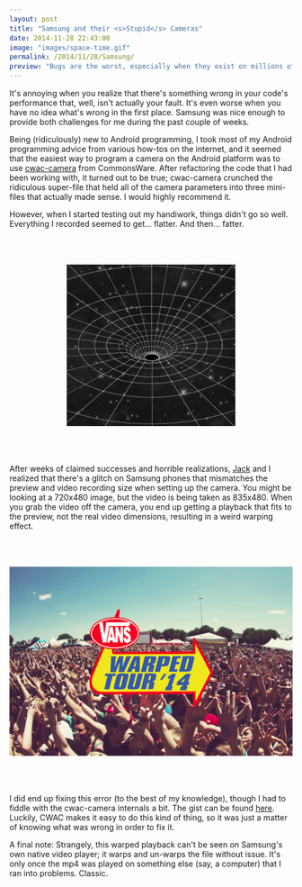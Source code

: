 ```yaml
---
layout: post
title: "Samsung and their <s>Stupid</s> Cameras"
date: 2014-11-28 22:43:00
image: "images/space-time.gif"
permalink: /2014/11/28/Samsung/
preview: "Bugs are the worst, especially when they exist on millions of phones."
---
```


It's annoying when you realize that there's something wrong in your code's performance that, well, isn't actually your fault. It's even worse when you have no idea what's wrong in the first place. Samsung was nice enough to provide both challenges for me during the past couple of weeks.

Being (ridiculously) new to Android programming, I took most of my Android programming advice from various how-tos on the internet, and it seemed that the easiest way to program a camera on the Android platform was to use <a href="https://github.com/commonsguy/cwac-camera" target="_blank">cwac-camera</a> from CommonsWare. After refactoring the code that I had been working with, it turned out to be true; cwac-camera crunched the ridiculous super-file that held all of the camera parameters into three mini-files that actually made sense. I would highly recommend it.

However, when I started testing out my handiwork, things didn't go so well. Everything I recorded seemed to get... flatter. And then... fatter.

<div style="text-align: center; padding-top: 50px; padding-bottom: 50px">
<img src="/images/space-time.gif" title="My cameraphone." class="img-thumbnail">
</div>

After weeks of claimed successes and horrible realizations, <a href="https://chachi.github.com" target="_blank">Jack</a> and I realized that there's a glitch on Samsung phones that mismatches the preview and video recording size when setting up the camera. You might be looking at a 720x480 image, but the video is being taken as 835x480. When you grab the video off the camera, you end up getting a playback that fits to the preview, not the real video dimensions, resulting in a weird warping effect. 

<div style="text-align: center; padding-top: 50px; padding-bottom: 50px">
<img src="/images/warped.png" title="Literally the first thing I got when I googled 'warped image'. I'm not sure what I expected." class="img-thumbnail">
</div>

I did end up fixing this error (to the best of my knowledge), though I had to fiddle with the cwac-camera internals a bit. The gist can be found <a href="https://gist.github.com/bminortx/4f791f649c5bead0d3bd" target="_blank">here</a>. Luckily, CWAC makes it easy to do this kind of thing, so it was just a matter of knowing what was wrong in order to fix it.

A final note: Strangely, this warped playback can't be seen on Samsung's own native video player; it warps and un-warps the file without issue. It's only once the mp4 was played on something else (say, a computer) that I ran into problems. Classic.


